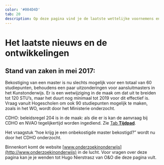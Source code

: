 ```yaml
---
color: '#004D4D'
tab: 20
description: Op deze pagina vind je de laatste wettelijke voornemens en ontwikkelingen zoals gecommuniceerd door O&O.
---
```


# Het laatste nieuws en de ontwikkelingen

## Stand van zaken in mei 2017:

Bekostiging van een master is nu slechts mogelijk voor een totaal van 60 studiepunten, behoudens een paar uitzonderingen voor aansluitmasters in het Kunstonderwijs. Er is een wetwijziging in de maak om dat uit te breiden tot 120 STU’s, maar het duurt nog minimaal tot 2019 voor dit effectief is. Vraag vanuit Hogescholen om ook 90 studiepunten mogelijk te maken, zoals in het WO, wordt door het Ministerie onderzocht.

CDHO: beleidsregel 204 is in de maak: als die er is kan de aanvraag bij CDHO en NVAO tegelijkertijd worden ingediend. Zie [Tab **Tijdpad**](/1.tijdpad.html).

Het vraagstuk “hoe krijg je een onbekostigde master bekostigd?” wordt nu door het CDHO onderzocht.

Binnenkort komt de website [www.onderzoekinonderwijs](http://www.onderzoekinonderwijs) in de lucht. Voor vragen over deze pagina kan je je wenden tot Hugo Nierstrasz van O&O die deze pagina vult.


